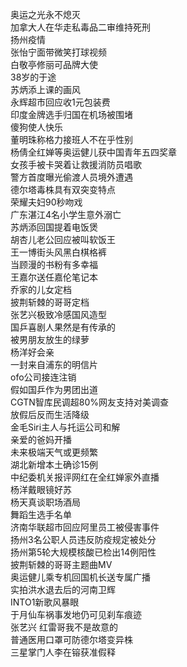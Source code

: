 奥运之光永不熄灭  
加拿大人在华走私毒品二审维持死刑  
扬州疫情  
张怡宁面带微笑打球视频  
白敬亭修丽可品牌大使  
38岁的于途  
苏炳添上课的画风  
永辉超市回应收1元包装费  
印度金牌选手归国在机场被围堵  
傻狗使人快乐  
董明珠称格力接班人不在乎性别  
杨倩全红婵等奥运健儿获中国青年五四奖章  
女孩手被卡哭着让救援消防员唱歌  
警方首度曝光偷渡人员境外遭遇  
德尔塔毒株具有双突变特点  
荣耀夫妇90秒吻戏  
广东湛江4名小学生意外溺亡  
苏炳添回国提着电饭煲  
胡杏儿老公回应被叫软饭王  
王一博街头风黑白棋格裤  
当顾漫的书粉有多幸福  
王嘉尔送任嘉伦笔记本  
乔家的儿女定档  
披荆斩棘的哥哥定档  
张艺兴极致冷感国风造型  
国乒喜剧人果然是有传承的  
被男朋友放生的绿萝  
杨洋好会亲  
一封来自浦东的明信片  
ofo公司接连注销  
假如国乒作为男团出道  
CGTN智库民调超80%网友支持对美调查  
放假后反而生活降级  
金毛Siri主人与托运公司和解  
亲爱的爸妈开播  
未来极端天气或更频繁  
湖北新增本土确诊15例  
中纪委机关报评网红在全红婵家外直播  
杨洋戴眼镜好苏  
杨天真谈职场酒局  
舞蹈生选手名单  
济南华联超市回应阿里员工被侵害事件  
扬州3名公职人员违反防疫规定被处分  
扬州第5轮大规模核酸已检出14例阳性  
披荆斩棘的哥哥主题曲MV  
奥运健儿乘专机回国机长送专属广播  
实拍洪水退去后的河南卫辉  
INTO1新歌风暴眼  
于月仙车祸事发地仍可见刹车痕迹  
张艺兴 红雷哥我不是故意的  
普通医用口罩可防德尔塔变异株  
三星掌门人李在镕获准假释  
